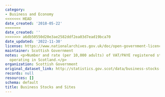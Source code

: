 ```yaml
---
category:
- Business and Economy
<<<<<<< HEAD
date_created: '2018-05-22'
=======
date_created: ''
>>>>>>> a6db50550d20e3ae2582ddf2ea03d7ead19bca70
date_updated: '2022-11-30'
license: https://www.nationalarchives.gov.uk/doc/open-government-licence/version/3/
maintainer: Scottish Government
notes: <p>Number and rate (per 10,000 adults) of VAT/PAYE registered stocks and sites
  operating in Scotland.</p>
organization: Scottish Government
original_dataset_link: http://statistics.gov.scot/data/business-stocks-and-sites
records: null
resources: []
schema: default
title: Business Stocks and Sites
---
```

